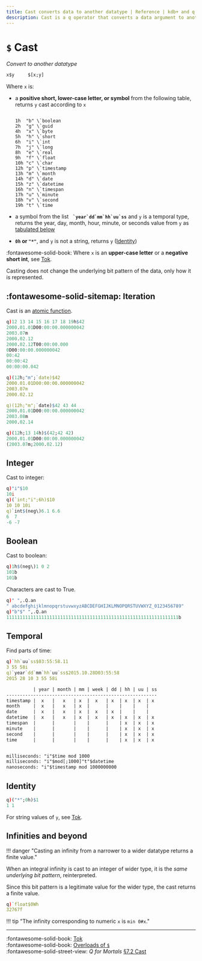 ```yaml
---
title: Cast converts data to another datatype | Reference | kdb+ and q documentation
description: Cast is a q operator that converts a data argument to another datatype.
---
```


# `$` Cast



_Convert to another datatype_

```txt
x$y     $[x;y]
```

Where `x` is: 

-   a **positive short, lower-case letter, or symbol** from the following table, returns `y` cast according to `x`

    <pre><code class="txt">
    1h  "b" \`boolean
    2h  "g" \`guid
    4h  "x" \`byte
    5h  "h" \`short
    6h  "i" \`int
    7h  "j" \`long
    8h  "e" \`real
    9h  "f" \`float
    10h "c" \`char
    12h "p" \`timestamp
    13h "m" \`month
    14h "d" \`date
    15h "z" \`datetime
    16h "n" \`timespan
    17h "u" \`minute
    18h "v" \`second
    19h "t" \`time
    </code></pre>

-   a symbol from the list **`` `year`dd`mm`hh`uu`ss``** and `y` is a temporal type, returns the year, day, month, hour, minute, or seconds value from `y` as [tabulated below](#temporal)

-   **`0h` or `"*"`**, and `y` is not a string, returns `y` ([Identity](#identity))

:fontawesome-solid-book:
Where `x` is an **upper-case letter** or a **negative short int**, see [Tok](tok.md).

Casting does not change the underlying bit pattern of the data, only how it is represented.


## :fontawesome-solid-sitemap: Iteration

Cast is an [atomic function](../basics/atomic.md).

```q
q)12 13 14 15 16 17 18 19h$42
2000.01.01D00:00:00.000000042
2003.07m
2000.02.12
2000.02.12T00:00:00.000
0D00:00:00.000000042
00:42
00:00:42
00:00:00.042

q)(12h;"m";`date)$42
2000.01.01D00:00:00.000000042
2003.07m
2000.02.12

q)(12h;"m";`date)$42 43 44
2000.01.01D00:00:00.000000042
2003.08m
2000.02.14

q)(12h;13 14h)$(42;42 42)
2000.01.01D00:00:00.000000042
(2003.07m;2000.02.12)
```


## Integer

Cast to integer:

```q
q)"i"$10
10i
q)(`int;"i";6h)$10
10 10 10i
q)`int$(neg\)6.1 6.6
6  7
-6 -7
```


## Boolean

Cast to boolean:

```q
q)1h$(neg\)1 0 2
101b
101b
```

Characters are cast to True.

```q
q)" ",.Q.an
" abcdefghijklmnopqrstuvwxyzABCDEFGHIJKLMNOPQRSTUVWXYZ_0123456789"
q)"b"$" ",.Q.an
1111111111111111111111111111111111111111111111111111111111111111b
```


## Temporal

Find parts of time:

```q
q)`hh`uu`ss$03:55:58.11
3 55 58i
q)`year`dd`mm`hh`uu`ss$2015.10.28D03:55:58
2015 28 10 3 55 58i
```

```txt
          | year | month | mm | week | dd | hh | uu | ss
--------------------------------------------------------
timestamp |  x   |   x   | x  |  x   | x  | x  | x  | x
month     |  x   |   x   | x  |      |    |    |    |
date      |  x   |   x   | x  |  x   | x  |    |    |
datetime  |  x   |   x   | x  |  x   | x  | x  | x  | x
timespan  |      |       |    |      |    | x  | x  | x
minute    |      |       |    |      |    | x  | x  | x
second    |      |       |    |      |    | x  | x  | x
time      |      |       |    |      |    | x  | x  | x


milliseconds: "i"$time mod 1000
milliseconds: "i"$mod[;1000]"t"$datetime
nanoseconds: "i"$timestamp mod 1000000000
```


## Identity

```q
q)("*";0h)$1
1 1
```

For string values of `y`, see [Tok](tok.md).

## Infinities and beyond

!!! danger "Casting an infinity from a narrower to a wider datatype returns a finite value."

When an integral infinity is cast to an integer of wider type, it is the _same underlying bit pattern_, reinterpreted. 

Since this bit pattern is a legitimate value for the wider type, the cast returns a finite value.

```q
q)`float$0Wh
32767f
```

!!! tip "The infinity corresponding to numeric `x` is `min 0#x`."

----
:fontawesome-solid-book:
[Tok](tok.md)
<br> 
:fontawesome-solid-book:
[Overloads of `$`](overloads.md#dollar)
<br>
:fontawesome-solid-street-view:
_Q for Mortals_
[§7.2 Cast](/q4m3/7_Transforming_Data/#731-data-to-strings)

